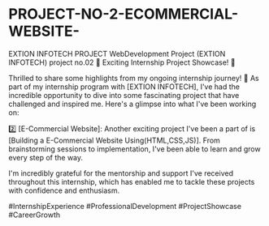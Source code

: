 # PROJECT-NO-2-ECOMMERCIAL-WEBSITE-
EXTION INFOTECH PROJECT
WebDevelopment Project (EXTION INFOTECH) project no.02 🌟 Exciting Internship Project Showcase! 🌟

Thrilled to share some highlights from my ongoing internship journey! 💼 As part of my internship program with [EXTION INFOTECH], I've had the incredible opportunity to dive into some fascinating project that have challenged and inspired me. Here's a glimpse into what I've been working on:

2️⃣ [E-Commercial Website]: Another exciting project I've been a part of is [Building a E-Commercial Website Using(HTML,CSS,JS)]. From brainstorming sessions to implementation, I've been able to learn and grow every step of the way.

I'm incredibly grateful for the mentorship and support I've received throughout this internship, which has enabled me to tackle these projects with confidence and enthusiasm.

#InternshipExperience #ProfessionalDevelopment #ProjectShowcase #CareerGrowth
